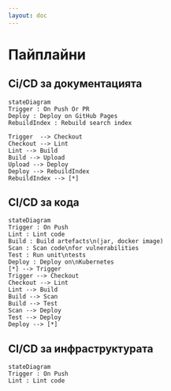 ```yaml
---
layout: doc
---
```

# Пайплайни

## Ci/CD за документацията

```mermaid
stateDiagram
Trigger : On Push Or PR
Deploy : Deploy on GitHub Pages
RebuildIndex : Rebuild search index

Trigger  --> Checkout
Checkout --> Lint
Lint --> Build
Build --> Upload
Upload --> Deploy
Deploy --> RebuildIndex
RebuildIndex --> [*]
```

## CI/CD за кода

```mermaid
stateDiagram
Trigger : On Push
Lint : Lint code
Build : Build artefacts\n(jar, docker image)
Scan : Scan code\nfor vulnerabilities
Test : Run unit\ntests
Deploy : Deploy on\nKubernetes
[*] --> Trigger
Trigger --> Checkout
Checkout --> Lint
Lint --> Build
Build --> Scan
Build --> Test
Scan --> Deploy
Test --> Deploy
Deploy --> [*]
```

## CI/CD за инфраструктурата

```mermaid
stateDiagram
Trigger : On Push
Lint : Lint code

